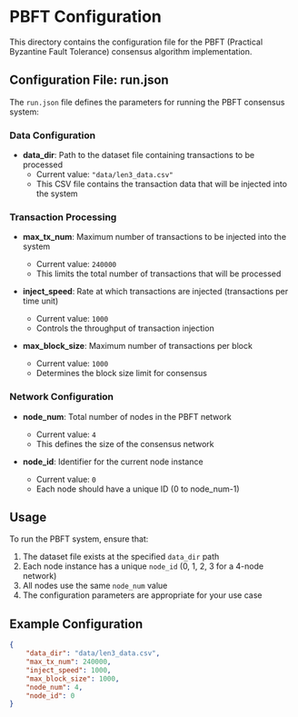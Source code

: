 # PBFT Configuration

This directory contains the configuration file for the PBFT (Practical Byzantine Fault Tolerance) consensus algorithm implementation.

## Configuration File: run.json

The `run.json` file defines the parameters for running the PBFT consensus system:

### Data Configuration
- **data_dir**: Path to the dataset file containing transactions to be processed
  - Current value: `"data/len3_data.csv"`
  - This CSV file contains the transaction data that will be injected into the system

### Transaction Processing
- **max_tx_num**: Maximum number of transactions to be injected into the system
  - Current value: `240000`
  - This limits the total number of transactions that will be processed

- **inject_speed**: Rate at which transactions are injected (transactions per time unit)
  - Current value: `1000`
  - Controls the throughput of transaction injection

- **max_block_size**: Maximum number of transactions per block
  - Current value: `1000`
  - Determines the block size limit for consensus

### Network Configuration
- **node_num**: Total number of nodes in the PBFT network
  - Current value: `4`
  - This defines the size of the consensus network

- **node_id**: Identifier for the current node instance
  - Current value: `0`
  - Each node should have a unique ID (0 to node_num-1)

## Usage

To run the PBFT system, ensure that:
1. The dataset file exists at the specified `data_dir` path
2. Each node instance has a unique `node_id` (0, 1, 2, 3 for a 4-node network)
3. All nodes use the same `node_num` value
4. The configuration parameters are appropriate for your use case

## Example Configuration

```json
{
    "data_dir": "data/len3_data.csv",
    "max_tx_num": 240000,
    "inject_speed": 1000,
    "max_block_size": 1000,
    "node_num": 4,
    "node_id": 0
}
```
